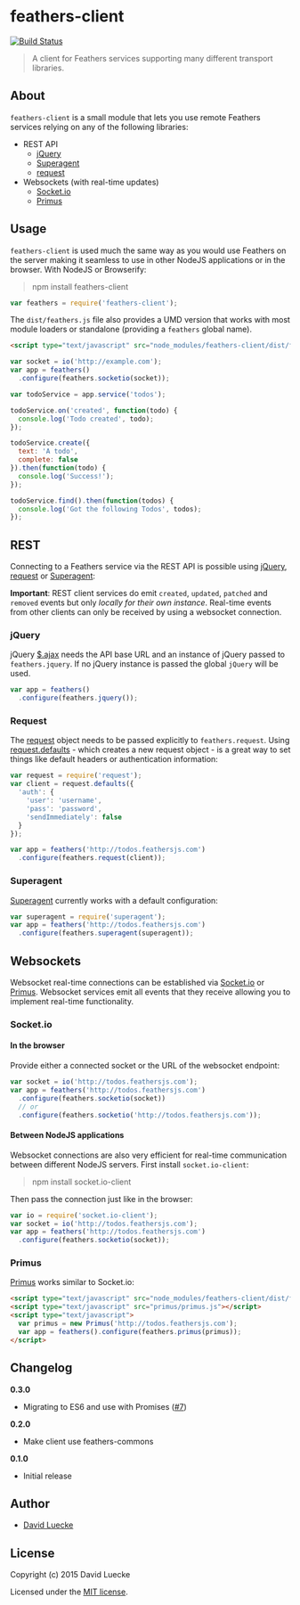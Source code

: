 # feathers-client

[![Build Status](https://travis-ci.org/feathersjs/feathers-client.png?branch=master)](https://travis-ci.org/feathersjs/feathers-client)

> A client for Feathers services supporting many different transport libraries.

## About

`feathers-client` is a small module that lets you use remote Feathers services relying on any of the following libraries:

- REST API
  - [jQuery](https://jquery.com/)
  - [Superagent](http://visionmedia.github.io/superagent/)
  - [request](https://github.com/request/request)
- Websockets (with real-time updates)
  - [Socket.io](http://socket.io/)
  - [Primus](https://github.com/primus/primus)

## Usage

`feathers-client` is used much the same way as you would use Feathers on the server making it seamless to use in other NodeJS applications or in the browser. With NodeJS or Browserify:

> npm install feathers-client

```js
var feathers = require('feathers-client');
```

The `dist/feathers.js` file also provides a UMD version that works with most module loaders or standalone (providing a `feathers` global name).

```html
<script type="text/javascript" src="node_modules/feathers-client/dist/feathers.js"></script>
```

```js
var socket = io('http://example.com');
var app = feathers()
  .configure(feathers.socketio(socket));

var todoService = app.service('todos');

todoService.on('created', function(todo) {
  console.log('Todo created', todo);
});

todoService.create({
  text: 'A todo',
  complete: false
}).then(function(todo) {
  console.log('Success!');
});

todoService.find().then(function(todos) {
  console.log('Got the following Todos', todos);
});
```

## REST

Connecting to a Feathers service via the REST API is possible using [jQuery](https://jquery.com/), [request](https://github.com/request/request) or [Superagent](http://visionmedia.github.io/superagent/):

__Important__: REST client services do emit `created`, `updated`, `patched` and `removed` events but only _locally for their own instance_. Real-time events from other clients can only be received by using a websocket connection.

### jQuery

jQuery [$.ajax](http://api.jquery.com/jquery.ajax/) needs the API base URL and an instance of jQuery passed to `feathers.jquery`. If no jQuery instance is passed the global `jQuery` will be used.

```js
var app = feathers()
  .configure(feathers.jquery());
```

### Request

The [request](https://github.com/request/request) object needs to be passed explicitly to `feathers.request`. Using [request.defaults](https://github.com/request/request#convenience-methods) - which creates a new request object - is a great way to set things like default headers or authentication information:

```js
var request = require('request');
var client = request.defaults({
  'auth': {
    'user': 'username',
    'pass': 'password',
    'sendImmediately': false
  }
});

var app = feathers('http://todos.feathersjs.com')
  .configure(feathers.request(client));
```

### Superagent

[Superagent](http://visionmedia.github.io/superagent/) currently works with a default configuration:

```js
var superagent = require('superagent');
var app = feathers('http://todos.feathersjs.com')
  .configure(feathers.superagent(superagent));
```

## Websockets

Websocket real-time connections can be established via [Socket.io](http://socket.io/) or [Primus](https://github.com/primus/primus). Websocket services emit all events that they receive allowing you to implement real-time functionality.

### Socket.io

#### In the browser

Provide either a connected socket or the URL of the websocket endpoint:

```js
var socket = io('http://todos.feathersjs.com');
var app = feathers('http://todos.feathersjs.com')
  .configure(feathers.socketio(socket))
  // or
  .configure(feathers.socketio('http://todos.feathersjs.com'));
```

#### Between NodeJS applications

Websocket connections are also very efficient for real-time communication between different NodeJS servers. First install `socket.io-client`:

> npm install socket.io-client

Then pass the connection just like in the browser:

```js
var io = require('socket.io-client');
var socket = io('http://todos.feathersjs.com');
var app = feathers('http://todos.feathersjs.com')
  .configure(feathers.socketio(socket));
```

### Primus

[Primus](https://github.com/primus/primus) works similar to Socket.io:

```html
<script type="text/javascript" src="node_modules/feathers-client/dist/feathers.js"></script>
<script type="text/javascript" src="primus/primus.js"></script>
<script type="text/javascript">
  var primus = new Primus('http://todos.feathersjs.com');
  var app = feathers().configure(feathers.primus(primus));
</script>
```

## Changelog

__0.3.0__

- Migrating to ES6 and use with Promises ([#7](https://github.com/feathersjs/feathers-client/issues/7))

__0.2.0__

- Make client use feathers-commons

__0.1.0__

- Initial release

## Author

- [David Luecke](https://github.com/daffl)

## License

Copyright (c) 2015 David Luecke

Licensed under the [MIT license](LICENSE).
